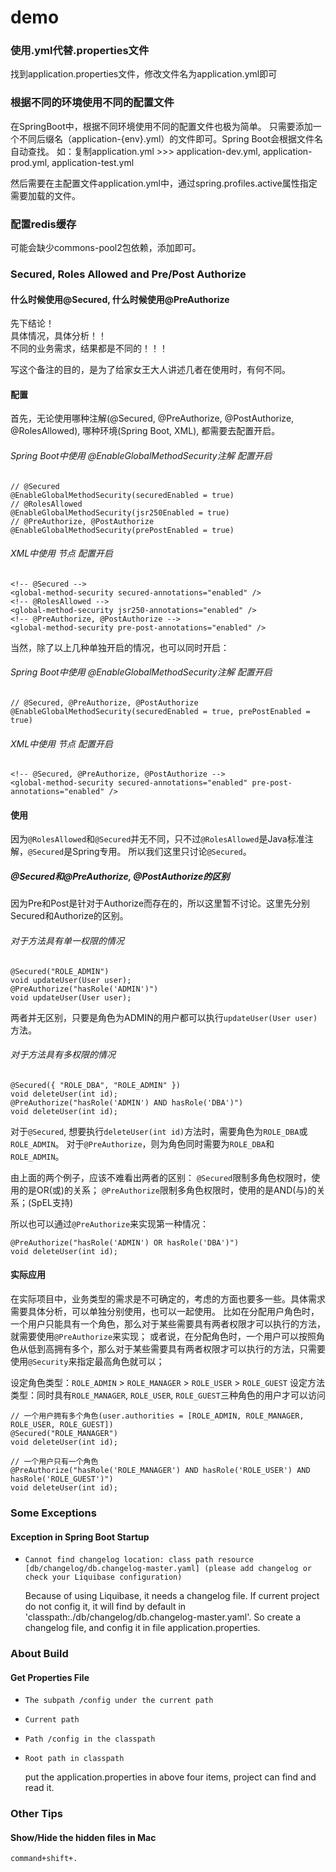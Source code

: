 # demo

### 使用.yml代替.properties文件
找到application.properties文件，修改文件名为application.yml即可

### 根据不同的环境使用不同的配置文件
在SpringBoot中，根据不同环境使用不同的配置文件也极为简单。
只需要添加一个不同后缀名（application-{env}.yml）的文件即可。Spring Boot会根据文件名自动查找。
如：复制application.yml >>> application-dev.yml, application-prod.yml, application-test.yml

然后需要在主配置文件application.yml中，通过spring.profiles.active属性指定需要加载的文件。

### 配置redis缓存
可能会缺少commons-pool2包依赖，添加即可。

### Secured, Roles Allowed and Pre/Post Authorize 

#### 什么时候使用@Secured, 什么时候使用@PreAuthorize
先下结论！  
具体情况，具体分析！！  
不同的业务需求，结果都是不同的！！！

写这个备注的目的，是为了给家女王大人讲述几者在使用时，有何不同。

#### 配置
首先，无论使用哪种注解(@Secured, @PreAuthorize, @PostAuthorize, @RolesAllowed), 哪种环境(Spring Boot, XML), 都需要去配置开启。

###### Spring Boot中使用 @EnableGlobalMethodSecurity注解 配置开启
```
// @Secured
@EnableGlobalMethodSecurity(securedEnabled = true)  
// @RolesAllowed  
@EnableGlobalMethodSecurity(jsr250Enabled = true)  
// @PreAuthorize, @PostAuthorize  
@EnableGlobalMethodSecurity(prePostEnabled = true)
```

###### XML中使用 <global-method-security />节点 配置开启
```
<!-- @Secured -->
<global-method-security secured-annotations="enabled" />
<!-- @RolesAllowed -->
<global-method-security jsr250-annotations="enabled" />
<!-- @PreAuthorize, @PostAuthorize -->
<global-method-security pre-post-annotations="enabled" />
```

当然，除了以上几种单独开启的情况，也可以同时开启：
###### Spring Boot中使用 @EnableGlobalMethodSecurity注解 配置开启
```
// @Secured, @PreAuthorize, @PostAuthorize
@EnableGlobalMethodSecurity(securedEnabled = true, prePostEnabled = true)
```
###### XML中使用 <global-method-security />节点 配置开启
```
<!-- @Secured, @PreAuthorize, @PostAuthorize -->
<global-method-security secured-annotations="enabled" pre-post-annotations="enabled" />
```

#### 使用
因为`@RolesAllowed`和`@Secured`并无不同，只不过`@RolesAllowed`是Java标准注解，`@Secured`是Spring专用。
所以我们这里只讨论`@Secured`。
##### @Secured和@PreAuthorize, @PostAuthorize的区别
因为Pre和Post是针对于Authorize而存在的，所以这里暂不讨论。这里先分别Secured和Authorize的区别。
###### 对于方法具有单一权限的情况
```
@Secured("ROLE_ADMIN")
void updateUser(User user);
@PreAuthorize("hasRole('ADMIN')")
void updateUser(User user);
```
两者并无区别，只要是角色为ADMIN的用户都可以执行`updateUser(User user)`方法。
###### 对于方法具有多权限的情况
```
@Secured({ "ROLE_DBA", "ROLE_ADMIN" })
void deleteUser(int id);
@PreAuthorize("hasRole('ADMIN') AND hasRole('DBA')")
void deleteUser(int id);
```
对于`@Secured`, 想要执行`deleteUser(int id)`方法时，需要角色为`ROLE_DBA`或`ROLE_ADMIN`。
对于`@PreAuthorize`，则为角色同时需要为`ROLE_DBA`和`ROLE_ADMIN`。

由上面的两个例子，应该不难看出两者的区别：
`@Secured`限制多角色权限时，使用的是OR(或)的关系；
`@PreAuthorize`限制多角色权限时，使用的是AND(与)的关系；(SpEL支持)

所以也可以通过`@PreAuthorize`来实现第一种情况：
```
@PreAuthorize("hasRole('ADMIN') OR hasRole('DBA')")
void deleteUser(int id);
```

#### 实际应用
在实际项目中，业务类型的需求是不可确定的，考虑的方面也要多一些。具体需求需要具体分析，可以单独分别使用，也可以一起使用。
比如在分配用户角色时，一个用户只能具有一个角色，那么对于某些需要具有两者权限才可以执行的方法，就需要使用`@PreAuthorize`来实现；
或者说，在分配角色时，一个用户可以按照角色从低到高拥有多个，那么对于某些需要具有两者权限才可以执行的方法，只需要使用`@Security`来指定最高角色就可以；

设定角色类型：`ROLE_ADMIN` > `ROLE_MANAGER` > `ROLE_USER` > `ROLE_GUEST`
设定方法类型：同时具有`ROLE_MANAGER`, `ROLE_USER`, `ROLE_GUEST`三种角色的用户才可以访问
```
// 一个用户拥有多个角色(user.authorities = [ROLE_ADMIN, ROLE_MANAGER, ROLE_USER, ROLE_GUEST])
@Secured("ROLE_MANAGER")
void deleteUser(int id);

// 一个用户只有一个角色
@PreAuthorize("hasRole('ROLE_MANAGER') AND hasRole('ROLE_USER') AND hasRole('ROLE_GUEST')")
void deleteUser(int id);
```
 
### Some Exceptions
#### Exception in Spring Boot Startup 
- `Cannot find changelog location: class path resource [db/changelog/db.changelog-master.yaml] (please add changelog or check your Liquibase configuration)`

    Because of using Liquibase, it needs a changelog file. If current project do not config it, it will find by default in 'classpath:./db/changelog/db.changelog-master.yaml'.
 So create a changelog file, and config it in file application.properties.
 
### About Build
#### Get Properties File
- `The subpath /config under the current path`
- `Current path`
- `Path /config in the classpath`
- `Root path in classpath`

    put the application.properties in above four items, project can find and read it.
    
### Other Tips

#### Show/Hide the hidden files in Mac
`command+shift+.`